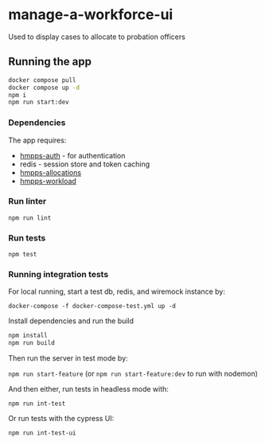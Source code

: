 # manage-a-workforce-ui

Used to display cases to allocate to probation officers
## Running the app


```sh
docker compose pull
docker compose up -d
npm i
npm run start:dev
```

### Dependencies

The app requires: 
* [hmpps-auth](https://github.com/ministryofjustice/hmpps-auth) - for authentication
* redis - session store and token caching
* [hmpps-allocations](https://github.com/ministryofjustice/hmpps-allocations)
* [hmpps-workload](https://github.com/ministryofjustice/hmpps-workload)

### Run linter

`npm run lint`

### Run tests

`npm test`

### Running integration tests

For local running, start a test db, redis, and wiremock instance by:

`docker-compose -f docker-compose-test.yml up -d`

Install dependencies and run the build

```sh
npm install
npm run build
```

Then run the server in test mode by:

`npm run start-feature` (or `npm run start-feature:dev` to run with nodemon)

And then either, run tests in headless mode with:

`npm run int-test`
 
Or run tests with the cypress UI:

`npm run int-test-ui`
